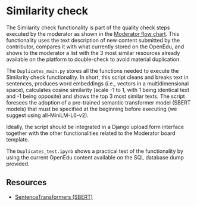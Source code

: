 # Similarity check
The Similarity check functionality is part of the quality check steps executed by the moderator as shown in the [Moderator flow chart](https://user-images.githubusercontent.com/80690817/202767447-97893836-afe3-49ae-b726-f73f549e8816.png). This functionality uses the text description of new content submitted by the contributor, compares it with what currently stored on the OpenEdu, and shows to the moderator a list with the 3 most similar resources already available on the platform to double-check to avoid material duplication.

The `Duplicates_main.py` stores all the functions needed to execute the Similarity check functionality. In short, this script cleans and breaks text in sentences, produces word embeddings (i.e., vectors in a multidimensional space), calculates cosine similarity (scale -1 to 1, with 1 being identical text and -1 being opposite) and shows the top 3 most similar texts. The script foresees the adoption of a pre-trained semantic transformer model (SBERT models) that must be specified at the beginning before executing (we suggest using all-MiniLM-L6-v2).

Ideally, the script should be integrated in a Django upload form interface together with the other functionalities related to the Moderator board template.

The `Duplicates_test.ipynb` shows a practical test of the functionality by using the current OpenEdu content available on the SQL database dump provided.

## Resources
- [SentenceTransformers (SBERT)](https://www.sbert.net/index.html#)
